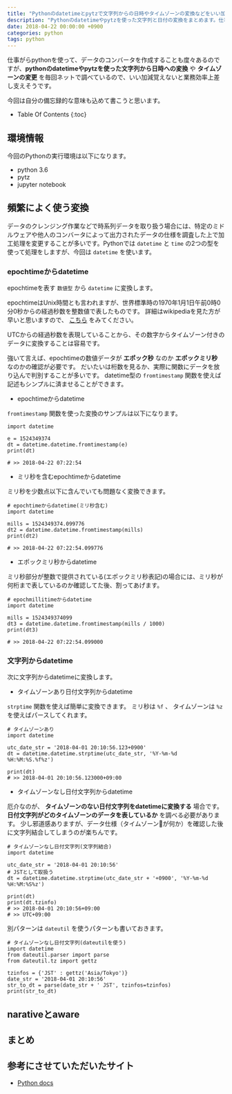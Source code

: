 ```yaml
---
title: "Pythonのdatetimeとpytzで文字列からの日時やタイムゾーンの変換などをいい加減覚えたい"
description: "Pythonのdatetimeやpytzを使った文字列と日付の変換をまとめます。仕事がら別のミドルウェアやデータソースから取得したepochtimeや日付文字列をPythonのdatetimeやpytzを使って変換する処理を書くことがあるのですが、毎回ネットで調べているのでいい加減覚えよるためにまとめます"
date: 2018-04-22 00:00:00 +0900
categories: python
tags: python
---
```


仕事がらpythonを使って、データのコンバータを作成することも度々あるのですが、**pythonのdatetimeやpytzを使った文字列から日時への変換** や **タイムゾーンの変更** を毎回ネットで調べているので、いい加減覚えないと業務効率上差し支えそうです。

今回は自分の備忘録的な意味も込めて書こうと思います。

* Table Of Contents
{:toc}

## 環境情報

今回のPythonの実行環境は以下になります。

* python 3.6
* pytz 
* jupyter notebook

## 頻繁によく使う変換

データのクレンジング作業などで時系列データを取り扱う場合には、特定のミドルウェアや他人のコンバータによって出力されたデータの仕様を調査した上で加工処理を変更することが多いです。Pythonでは `datetime` と `time` の2つの型を使って処理をしますが、今回は `datetime` を使います。

### epochtimeからdatetime
epochtimeを表す `数値型` から `datetime` に変換します。

epochtimeはUnix時間とも言われますが、世界標準時の1970年1月1日午前0時0分0秒からの経過秒数を整数値で表したものです。
詳細はwikipediaを見た方が早いと思いますので、 [こちら](https://ja.wikipedia.org/wiki/UNIX%E6%99%82%E9%96%93) をみてください。

UTCからの経過秒数を表現していることから、その数字からタイムゾーン付きのデータに変換することは容易です。

強いて言えば、epochtimeの数値データが **エポック秒** なのか **エポックミリ秒** なのかの確認が必要です。
だいたいは桁数を見るか、実際に関数にデータを放り込んで判別することが多いです。
datetime型の `fromtimestamp` 関数を使えば記述もシンプルに済ませることができます。

* epochtimeからdatetime

`fromtimestamp` 関数を使った変換のサンプルは以下になります。

```
import datetime

e = 1524349374
dt = datetime.datetime.fromtimestamp(e)
print(dt)

# >> 2018-04-22 07:22:54
```

* ミリ秒を含むepochtimeからdatetime

ミリ秒を少数点以下に含んでいても問題なく変換できます。

```
# epochtimeからdatetime(ミリ秒含む)
import datetime

mills = 1524349374.099776
dt2 = datetime.datetime.fromtimestamp(mills)
print(dt2)

# >> 2018-04-22 07:22:54.099776
```

* エポックミリ秒からdatetime

ミリ秒部分が整数で提供されている(エポックミリ秒表記)の場合には、ミリ秒が何桁まで表しているのか確認してた後、割ってあげます。

```
# epochmillitimeからdatetime
import datetime

mills = 1524349374099
dt3 = datetime.datetime.fromtimestamp(mills / 1000)
print(dt3)

# >> 2018-04-22 07:22:54.099000
```

### 文字列からdatetime

次に文字列からdatetimeに変換します。

* タイムゾーンあり日付文字列からdatetime

`strptime` 関数を使えば簡単に変換できます。
ミリ秒は `%f` 、 タイムゾーンは `%z` を使えばパースしてくれます。

```
# タイムゾーンあり
import datetime

utc_date_str = '2018-04-01 20:10:56.123+0900'
dt = datetime.datetime.strptime(utc_date_str, '%Y-%m-%d %H:%M:%S.%f%z')

print(dt)
# >> 2018-04-01 20:10:56.123000+09:00
```

* タイムゾーンなし日付文字列からdatetime

厄介なのが、 **タイムゾーンのない日付文字列をdatetimeに変換する** 場合です。
**日付文字列がどのタイムゾーンのデータを表しているか** を調べる必要があります。
少し邪道感ありますが、データ仕様（タイムゾーンが何か）を確認した後に文字列結合してしまうのが楽ちんです。

```
# タイムゾーンなし日付文字列(文字列結合)
import datetime

utc_date_str = '2018-04-01 20:10:56'
# JSTとして取扱う
dt = datetime.datetime.strptime(utc_date_str + '+0900', '%Y-%m-%d %H:%M:%S%z')

print(dt)
print(dt.tzinfo)
# >> 2018-04-01 20:10:56+09:00
# >> UTC+09:00
```

別パターンは `dateutil` を使うパターンも書いておきます。

```
# タイムゾーンなし日付文字列(dateutilを使う)
import datetime
from dateutil.parser import parse
from dateutil.tz import gettz

tzinfos = {'JST' : gettz('Asia/Tokyo')}
date_str = '2018-04-01 20:10:56'
str_to_dt = parse(date_str + ' JST', tzinfos=tzinfos)
print(str_to_dt)
```

## narativeとaware


## まとめ


## 参考にさせていただいたサイト
* [Python docs](https://docs.python.jp/3/library/datetime.html)
